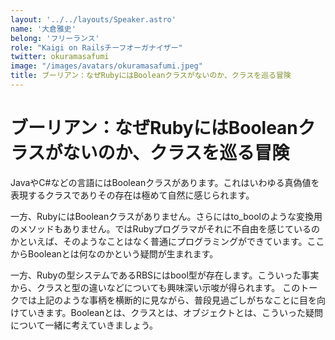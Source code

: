 ```yaml
---
layout: '../../layouts/Speaker.astro'
name: '大倉雅史'
belong: 'フリーランス'
role: "Kaigi on Railsチーフオーガナイザー"
twitter: okuramasafumi
image: "/images/avatars/okuramasafumi.jpeg"
title: ブーリアン：なぜRubyにはBooleanクラスがないのか、クラスを巡る冒険
---
```


# ブーリアン：なぜRubyにはBooleanクラスがないのか、クラスを巡る冒険

JavaやC#などの言語にはBooleanクラスがあります。これはいわゆる真偽値を表現するクラスでありその存在は極めて自然に感じられます。

一方、RubyにはBooleanクラスがありません。さらにはto_boolのような変換用のメソッドもありません。ではRubyプログラマがそれに不自由を感じているのかといえば、そのようなことはなく普通にプログラミングができています。ここからBooleanとは何なのかという疑問が生まれます。

一方、Rubyの型システムであるRBSにはbool型が存在します。こういった事実から、クラスと型の違いなどについても興味深い示唆が得られます。
このトークでは上記のような事柄を横断的に見ながら、普段見過ごしがちなことに目を向けていきます。Booleanとは、クラスとは、オブジェクトとは、こういった疑問について一緒に考えていきましょう。